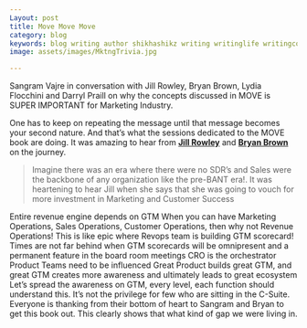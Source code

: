 ```yaml
---
Layout: post
title: Move Move Move
category: blog
keywords: blog writing author shikhashikz writing writinglife writingcommunity dailyblogpost dailyblogpostchallenge marketing abm
image: assets/images/MktngTrivia.jpg

---
```

Sangram Vajre in conversation with Jill Rowley, Bryan Brown, Lydia Flocchini and Darryl Praill on why the concepts discussed in MOVE is SUPER IMPORTANT for Marketing Industry.

One has to keep on repeating the message until that message becomes your second nature. And that’s what the sessions dedicated to the MOVE book are doing. It was amazing to hear from **[Jill Rowley](https://www.linkedin.com/in/jillrowley/)** and **[Bryan Brown](https://www.linkedin.com/in/getvision/)** on the journey. 

>Imagine there was an era where there were no SDR’s and Sales were the backbone of any organization like the pre-BANT era!. It was heartening to hear Jill when she says that she was going to vouch for more investment in Marketing and Customer Success


Entire revenue engine depends on GTM
When you can have Marketing Operations, Sales Operations, Customer Operations, then why not Revenue Operations!
This is like epic where Revops team is building GTM scorecard! Times are not far behind when GTM scorecards will be omnipresent and a permanent feature in the board room meetings
CRO is the orchestrator
Product Teams need to be influenced
Great Product builds great GTM, and great GTM creates more awareness and ultimately leads to great ecosystem
Let’s spread the awareness on GTM, every level, each function should understand this. It’s not the privilege for few who are sitting in the C-Suite.
Everyone is thanking from their bottom of heart to Sangram and Bryan to get this book out. This clearly shows that what kind of gap we were living in.
